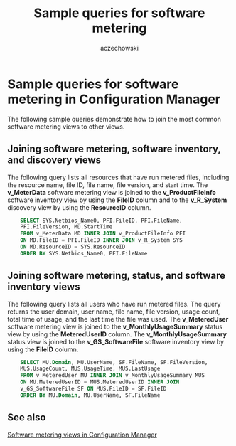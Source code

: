 ﻿---
title: Sample queries for software metering
titleSuffix: Configuration Manager
description: Sample queries that show how to join the most common software metering views to other views.
ms.date: 04/30/2019
ms.prod: configuration-manager
ms.technology: configmgr-other #app client compliance hybrid osd protect sum
ms.topic: conceptual
ms.collection: M365-identity-device-management
ms.assetid: 2cf7208f-7684-40a0-9402-656a7abcd583
author: aczechowski
ms.author: aaroncz
manager: dougeby
---

# Sample queries for software metering in Configuration Manager

The following sample queries demonstrate how to join the most common software metering views to other views.

## Joining software metering, software inventory, and discovery views

The following query lists all resources that have run metered files, including the resource name, file ID, file name, file version, and start time. The **v_MeterData** software metering view is joined to the **v_ProductFileInfo** software inventory view by using the **FileID** column and to the **v_R_System** discovery view by using the **ResourceID** column.

```sql
    SELECT SYS.Netbios_Name0, PFI.FileID, PFI.FileName, 
    PFI.FileVersion, MD.StartTime 
    FROM v_MeterData MD INNER JOIN v_ProductFileInfo PFI 
    ON MD.FileID = PFI.FileID INNER JOIN v_R_System SYS 
    ON MD.ResourceID = SYS.ResourceID 
    ORDER BY SYS.Netbios_Name0, PFI.FileName 
```

## Joining software metering, status, and software inventory views

The following query lists all users who have run metered files. The query returns the user domain, user name, file name, file version, usage count, total time of usage, and the last time the file was used. The **v_MeteredUser** software metering view is joined to the **v_MonthlyUsageSummary** status view by using the **MeteredUserID** column. The **v_MonthlyUsageSummary** status view is joined to the **v_GS_SoftwareFile** software inventory view by using the **FileID** column.

```sql
    SELECT MU.Domain, MU.UserName, SF.FileName, SF.FileVersion, 
    MUS.UsageCount, MUS.UsageTime, MUS.LastUsage 
    FROM v_MeteredUser MU INNER JOIN v_MonthlyUsageSummary MUS 
    ON MU.MeteredUserID = MUS.MeteredUserID INNER JOIN 
    v_GS_SoftwareFile SF ON MUS.FileID = SF.FileID 
    ORDER BY MU.Domain, MU.UserName, SF.FileName 
```

## See also

[Software metering views in Configuration Manager](software-metering-views-configuration-manager.md)